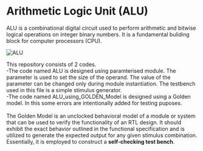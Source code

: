 # Arithmetic Logic Unit (ALU)
ALU is a combinational digital circuit used to perform arithmetic and bitwise logical operations on integer binary numbers. It is a fundamental buliding block for computer processors (CPU).

![ALU](https://github.com/poojitha-lagidi/ALU/assets/160959553/c4df7e3e-9ce5-47be-9b2f-eb9a3d2e5842)

This repository consists of 2 codes.</br>
-The code named ALU is designed using paramterised module. The parameter is used to set the size of the operand. The value of the parameter can be changed only during module instantiation. The testbench used in this file is a simple stimulus generator.</br>
-The code named ALU_using_GOLDEN_Model is designed using a Golden model. In this some errors are intentionally added for testing puposes.
</br></br>
The Golden Model is an unclocked behavioral model of a module or system that can be used to verify the functionality of an RTL design. It should exhibit the exact behavior outlined in the functional specification and is utilized to generate the expected output for any given stimulus combination. Essentially, it is employed to construct a **self-checking test bench**.

